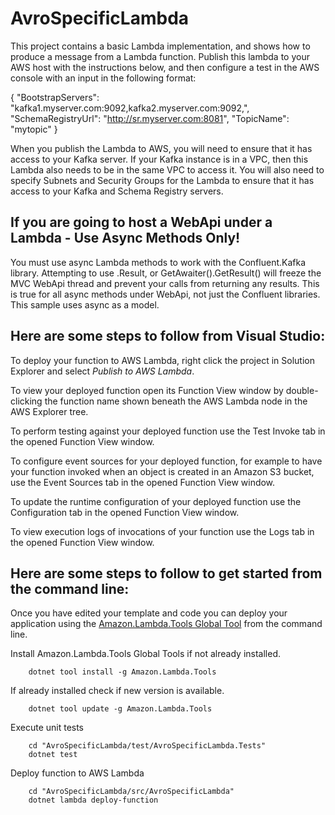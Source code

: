 # AvroSpecificLambda

This project contains a basic Lambda implementation, and shows how to produce a message from a Lambda function. Publish this lambda to your AWS host with the instructions below, and then configure a test in the AWS console with an input in the following format:

{
  "BootstrapServers": "kafka1.myserver.com:9092,kafka2.myserver.com:9092,",
  "SchemaRegistryUrl": "http://sr.myserver.com:8081",
  "TopicName": "mytopic"
}

When you publish the Lambda to AWS, you will need to ensure that it has access to your Kafka server. If your Kafka instance is in a VPC, then this Lambda also needs to be in the same VPC to access it. You will also need to specify Subnets and Security Groups for the Lambda to ensure that it has access to your Kafka and Schema Registry servers. 


## If you are going to host a WebApi under a Lambda - Use Async Methods Only!

You must use async Lambda methods to work with the Confluent.Kafka library. Attempting to use .Result, or GetAwaiter().GetResult() will freeze the MVC WebApi thread and prevent your calls from returning any results. This is true for all async methods under WebApi, not just the Confluent libraries. This sample uses async as a model.

## Here are some steps to follow from Visual Studio:

To deploy your function to AWS Lambda, right click the project in Solution Explorer and select *Publish to AWS Lambda*.

To view your deployed function open its Function View window by double-clicking the function name shown beneath the AWS Lambda node in the AWS Explorer tree.

To perform testing against your deployed function use the Test Invoke tab in the opened Function View window.

To configure event sources for your deployed function, for example to have your function invoked when an object is created in an Amazon S3 bucket, use the Event Sources tab in the opened Function View window.

To update the runtime configuration of your deployed function use the Configuration tab in the opened Function View window.

To view execution logs of invocations of your function use the Logs tab in the opened Function View window.

## Here are some steps to follow to get started from the command line:

Once you have edited your template and code you can deploy your application using the [Amazon.Lambda.Tools Global Tool](https://github.com/aws/aws-extensions-for-dotnet-cli#aws-lambda-amazonlambdatools) from the command line.

Install Amazon.Lambda.Tools Global Tools if not already installed.
```
    dotnet tool install -g Amazon.Lambda.Tools
```

If already installed check if new version is available.
```
    dotnet tool update -g Amazon.Lambda.Tools
```

Execute unit tests
```
    cd "AvroSpecificLambda/test/AvroSpecificLambda.Tests"
    dotnet test
```

Deploy function to AWS Lambda
```
    cd "AvroSpecificLambda/src/AvroSpecificLambda"
    dotnet lambda deploy-function
```
